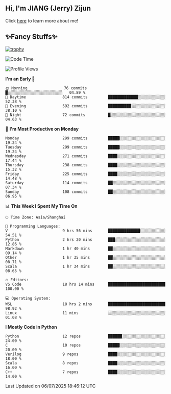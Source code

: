 ## Hi, I'm JIANG (Jerry) Zijun

Click [here](https://jzjerry.github.io/about/) to learn more about me!

## ✨Fancy Stuffs✨
[![trophy](https://github-profile-trophy.vercel.app/?username=jzjerry&theme=onedark)](https://github.com/ryo-ma/github-profile-trophy)
<!--START_SECTION:waka-->
![Code Time](http://img.shields.io/badge/Code%20Time-1%2C398%20hrs%2022%20mins-blue)

![Profile Views](http://img.shields.io/badge/Profile%20Views-0-blue)

**I'm an Early 🐤** 

```text
🌞 Morning                76 commits          █░░░░░░░░░░░░░░░░░░░░░░░░   04.89 % 
🌆 Daytime                814 commits         █████████████░░░░░░░░░░░░   52.38 % 
🌃 Evening                592 commits         ██████████░░░░░░░░░░░░░░░   38.10 % 
🌙 Night                  72 commits          █░░░░░░░░░░░░░░░░░░░░░░░░   04.63 % 
```
📅 **I'm Most Productive on Monday** 

```text
Monday                   299 commits         █████░░░░░░░░░░░░░░░░░░░░   19.24 % 
Tuesday                  299 commits         █████░░░░░░░░░░░░░░░░░░░░   19.24 % 
Wednesday                271 commits         ████░░░░░░░░░░░░░░░░░░░░░   17.44 % 
Thursday                 238 commits         ████░░░░░░░░░░░░░░░░░░░░░   15.32 % 
Friday                   225 commits         ████░░░░░░░░░░░░░░░░░░░░░   14.48 % 
Saturday                 114 commits         ██░░░░░░░░░░░░░░░░░░░░░░░   07.34 % 
Sunday                   108 commits         ██░░░░░░░░░░░░░░░░░░░░░░░   06.95 % 
```


📊 **This Week I Spent My Time On** 

```text
🕑︎ Time Zone: Asia/Shanghai

💬 Programming Languages: 
V                        9 hrs 56 mins       ██████████████░░░░░░░░░░░   54.51 % 
Python                   2 hrs 20 mins       ███░░░░░░░░░░░░░░░░░░░░░░   12.86 % 
Markdown                 1 hr 40 mins        ██░░░░░░░░░░░░░░░░░░░░░░░   09.14 % 
Other                    1 hr 35 mins        ██░░░░░░░░░░░░░░░░░░░░░░░   08.71 % 
Scala                    1 hr 34 mins        ██░░░░░░░░░░░░░░░░░░░░░░░   08.65 % 

🔥 Editors: 
VS Code                  18 hrs 14 mins      █████████████████████████   100.00 % 

💻 Operating System: 
WSL                      18 hrs 2 mins       █████████████████████████   98.92 % 
Linux                    11 mins             ░░░░░░░░░░░░░░░░░░░░░░░░░   01.08 % 
```

**I Mostly Code in Python** 

```text
Python                   12 repos            ██████░░░░░░░░░░░░░░░░░░░   24.00 % 
C                        10 repos            █████░░░░░░░░░░░░░░░░░░░░   20.00 % 
Verilog                  9 repos             ████░░░░░░░░░░░░░░░░░░░░░   18.00 % 
Scala                    8 repos             ████░░░░░░░░░░░░░░░░░░░░░   16.00 % 
C++                      7 repos             ████░░░░░░░░░░░░░░░░░░░░░   14.00 % 
```




 Last Updated on 06/07/2025 18:46:12 UTC
<!--END_SECTION:waka-->
